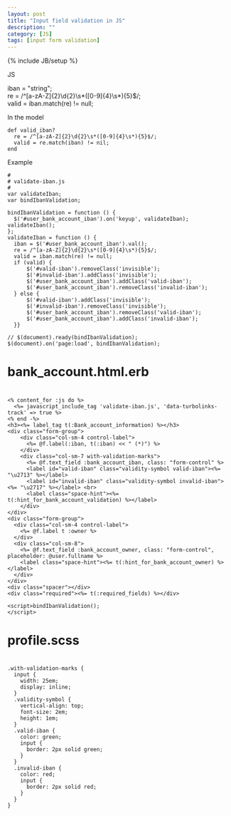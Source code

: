 ```yaml
---
layout: post
title: "Input field validation in JS"
description: ""
category: [JS]
tags: [input form validation]
---
```

{% include JB/setup %}

JS

  iban = "string";  
  re = /^[a-zA-Z]{2}\d{2}\s*([0-9]{4}\s*){5}$/;  
  valid = iban.match(re) != null;

In the model

    def valid_iban?    
      re = /^[a-zA-Z]{2}\d{2}\s*([0-9]{4}\s*){5}$/;    
      valid = re.match(iban) != nil;  
    end

Example

    #
    # validate-iban.js
    #
    var validateIban;
    var bindIbanValidation;

    bindIbanValidation = function () {  
      $('#user_bank_account_iban').on('keyup', validateIban);  validateIban();
    };
    validateIban = function () {  
      iban = $('#user_bank_account_iban').val();
      re = /^[a-zA-Z]{2}\d{2}\s*([0-9]{4}\s*){5}$/;
      valid = iban.match(re) != null;
      if (valid) {    
          $('#valid-iban').removeClass('invisible');
          $('#invalid-iban').addClass('invisible');
          $('#user_bank_account_iban').addClass('valid-iban');
          $('#user_bank_account_iban').removeClass('invalid-iban');
      } else {
          $('#valid-iban').addClass('invisible');
          $('#invalid-iban').removeClass('invisible');
          $('#user_bank_account_iban').removeClass('valid-iban');
          $('#user_bank_account_iban').addClass('invalid-iban');
      }}

    // $(document).ready(bindIbanValidation);
    $(document).on('page:load', bindIbanValidation);


#
# bank_account.html.erb
#
    <% content_for :js do %>  
      <%= javascript_include_tag 'validate-iban.js', 'data-turbolinks-track' => true %>
    <% end -%>
    <h3><%= label_tag t(:Bank_account_information) %></h3>
    <div class="form-group">  
        <div class="col-sm-4 control-label">
          <%= @f.label(:iban, t(:iban) << " (*)") %>
        </div>
        <div class="col-sm-7 with-validation-marks">
          <%= @f.text_field :bank_account_iban, class: "form-control" %>
          <label id="valid-iban" class="validity-symbol valid-iban"><%= "\u2713" %></label>
          <label id="invalid-iban" class="validity-symbol invalid-iban"><%= "\u2717" %></label> <br>
          <label class="space-hint"><%= t(:hint_for_bank_account_validation) %></label>
        </div>
    </div>
    <div class="form-group">
      <div class="col-sm-4 control-label">
        <%= @f.label t :owner %>
      </div>  
      <div class="col-sm-8">
        <%= @f.text_field :bank_account_owner, class: "form-control", placeholder: @user.fullname %>    
        <label class="space-hint"><%= t(:hint_for_bank_account_owner) %></label>
      </div>
    </div>
    <div class="spacer"></div>
    <div class="required"><%= t(:required_fields) %></div>

    <script>bindIbanValidation();
    </script>

#
# profile.scss
#

    .with-validation-marks {  
      input {    
        width: 25em;
        display: inline;
      }  
      .validity-symbol {
        vertical-align: top;
        font-size: 2em;
        height: 1em;
      }
      .valid-iban {
        color: green;
        input {
          border: 2px solid green;
        }
      }  
      .invalid-iban {
        color: red;
        input {
          border: 2px solid red;
        }  
      }
    }


